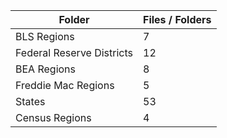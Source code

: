 | Folder                    |   Files / Folders |
|---------------------------|-------------------|
| BLS Regions               |                 7 |
| Federal Reserve Districts |                12 |
| BEA Regions               |                 8 |
| Freddie Mac Regions       |                 5 |
| States                    |                53 |
| Census Regions            |                 4 |